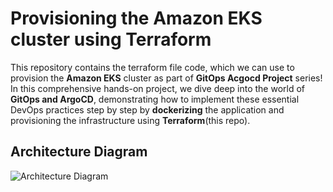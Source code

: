 
# Provisioning the Amazon EKS cluster using Terraform
This repository contains the terraform file code, which we can use to provision the **Amazon EKS** cluster as part of **GitOps Acgocd Project** series! In this comprehensive hands-on project, we dive deep into the world of **GitOps and ArgoCD**, demonstrating how to implement these essential DevOps practices step by step by **dockerizing** the application and provisioning the infrastructure using **Terraform**(this repo).

## Architecture Diagram

![Architecture Diagram](https://cdn-images-1.medium.com/max/800/1*T5IRoSoiqT8qnYLUprsRUQ.png)
